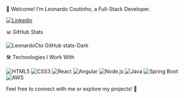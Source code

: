 👋 Welcome!
I’m Leonardo Coutinho, a Full-Stack Developer.

[![Linkedin](	https://img.shields.io/badge/LinkedIn-0077B5?style=for-the-badge&logo=linkedin&logoColor=white)](https://www.linkedin.com/in/leonardo-coutinho-90797422a/)


📊 GitHub Stats

![LeonardoCto GitHub stats-Dark](https://github-readme-stats.vercel.app/api?username=LeonardoCto&show_icons=true&theme=dark#gh-dark-mode-only)



🛠️ Technologies I Work With
<div style="display: inline-block;"> <img align="center" alt="HTML5" src="https://img.shields.io/badge/HTML5-E34F26?style=for-the-badge&logo=html5&logoColor=white" /> <img align="center" alt="CSS3" src="https://img.shields.io/badge/CSS3-1572B6?style=for-the-badge&logo=css3&logoColor=white" /> <img align="center" alt="React" src="https://img.shields.io/badge/React-20232A?style=for-the-badge&logo=react&logoColor=61DAFB" /> <img align="center" alt="Angular" src="https://img.shields.io/badge/Angular-DD0031?style=for-the-badge&logo=angular&logoColor=white" /> <img align="center" alt="Node.js" src="https://img.shields.io/badge/Node.js-339933?style=for-the-badge&logo=node.js&logoColor=white" /> <img align="center" alt="Java" src="https://img.shields.io/badge/Java-ED8B00?style=for-the-badge&logo=openjdk&logoColor=white" /> <img align="center" alt="Spring Boot" src="https://img.shields.io/badge/Spring_Boot-6DB33F?style=for-the-badge&logo=spring&logoColor=white" /> <img align="center" alt="AWS" src="https://img.shields.io/badge/AWS-232F3E?style=for-the-badge&logo=amazon-aws&logoColor=white" />

Feel free to connect with me or explore my projects! 🚀
